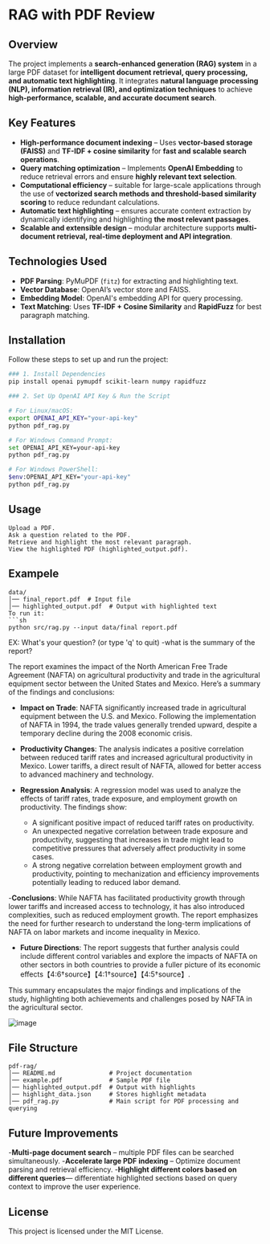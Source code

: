 # RAG with PDF Review

## Overview
The project implements a **search-enhanced generation (RAG) system** in a large PDF dataset for **intelligent document retrieval, query processing, and automatic text highlighting**.
It integrates **natural language processing (NLP), information retrieval (IR), and optimization techniques** to achieve **high-performance, scalable, and accurate document search**.

## Key Features
- **High-performance document indexing** – Uses **vector-based storage (FAISS)** and **TF-IDF + cosine similarity** for **fast and scalable search operations**.
- **Query matching optimization** – Implements **OpenAI Embedding** to reduce retrieval errors and ensure **highly relevant text selection**.
- **Computational efficiency** – suitable for large-scale applications through the use of **vectorized search methods and threshold-based similarity scoring** to reduce redundant calculations.
- **Automatic text highlighting** – ensures accurate content extraction by dynamically identifying and highlighting **the most relevant passages**.
- **Scalable and extensible design** – modular architecture supports **multi-document retrieval, real-time deployment and API integration**.

## Technologies Used
- **PDF Parsing**: PyMuPDF (`fitz`) for extracting and highlighting text.
- **Vector Database**: OpenAI’s vector store and FAISS.
- **Embedding Model**: OpenAI's embedding API for query processing.
- **Text Matching**: Uses **TF-IDF + Cosine Similarity** and **RapidFuzz** for best paragraph matching.

## Installation
Follow these steps to set up and run the project:

```sh
### 1. Install Dependencies
pip install openai pymupdf scikit-learn numpy rapidfuzz

### 2. Set Up OpenAI API Key & Run the Script

# For Linux/macOS:
export OPENAI_API_KEY="your-api-key"
python pdf_rag.py

# For Windows Command Prompt:
set OPENAI_API_KEY=your-api-key
python pdf_rag.py

# For Windows PowerShell:
$env:OPENAI_API_KEY="your-api-key"
python pdf_rag.py
```

## Usage
```
Upload a PDF.
Ask a question related to the PDF.
Retrieve and highlight the most relevant paragraph.
View the highlighted PDF (highlighted_output.pdf).
```
## Exampele
```
data/
│── final_report.pdf  # Input file
│── highlighted_output.pdf  # Output with highlighted text
To run it:
```sh
python src/rag.py --input data/final report.pdf
```
EX:
What's your question? (or type 'q' to quit)
-what is the summary of the report?

The report examines the impact of the North American Free Trade Agreement (NAFTA) on agricultural productivity and trade in the agricultural equipment sector between the United States and Mexico. Here’s a summary of the findings and conclusions:

- **Impact on Trade**: NAFTA significantly increased trade in agricultural equipment between the U.S. and Mexico. Following the implementation of NAFTA in 1994, the trade values generally trended upward, despite a temporary decline during the 2008 economic crisis.

- **Productivity Changes**: The analysis indicates a positive correlation between reduced tariff rates and increased agricultural productivity in Mexico. Lower tariffs, a direct result of NAFTA, allowed for better access to advanced machinery and technology.

- **Regression Analysis**: A regression model was used to analyze the effects of tariff rates, trade exposure, and employment growth on productivity. The findings show:
   - A significant positive impact of reduced tariff rates on productivity.
   - An unexpected negative correlation between trade exposure and productivity, suggesting that increases in trade might lead to competitive pressures that adversely affect productivity in some cases.
   - A strong negative correlation between employment growth and productivity, pointing to mechanization and efficiency improvements potentially leading to reduced labor demand.

-**Conclusions**: While NAFTA has facilitated productivity growth through lower tariffs and increased access to technology, it has also introduced complexities, such as reduced employment growth. The report emphasizes the need for further research to understand the long-term implications of NAFTA on labor markets and income inequality in Mexico.

- **Future Directions**: The report suggests that further analysis could include different control variables and explore the impacts of NAFTA on other sectors in both countries to provide a fuller picture of its economic effects【4:6†source】【4:1†source】【4:5†source】.

This summary encapsulates the major findings and implications of the study, highlighting both achievements and challenges posed by NAFTA in the agricultural sector.

![image](https://github.com/user-attachments/assets/dcd747fa-1abc-465d-b076-3b4468537fbd)


## File Structure
```
pdf-rag/
│── README.md               # Project documentation
│── example.pdf             # Sample PDF file
│── highlighted_output.pdf  # Output with highlights
│── highlight_data.json     # Stores highlight metadata
│── pdf_rag.py              # Main script for PDF processing and querying
```

## Future Improvements

-**Multi-page document search** – multiple PDF files can be searched simultaneously.
-**Accelerate large PDF indexing** – Optimize document parsing and retrieval efficiency.
-**Highlight different colors based on different queries**— differentiate highlighted sections based on query context to improve the user experience.


## License
This project is licensed under the MIT License.
